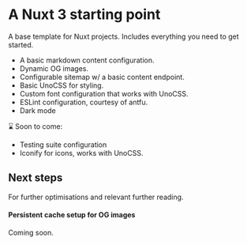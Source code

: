 # A Nuxt 3 starting point

A base template for Nuxt projects. Includes everything you need to get started.

- A basic markdown content configuration.
- Dynamic OG images.
- Configurable sitemap w/ a basic content endpoint.
- Basic UnoCSS for styling.
- Custom font configuration that works with UnoCSS.
- ESLint configuration, courtesy of antfu.
- Dark mode

⌛️ Soon to come:

- Testing suite configuration
- Iconify for icons, works with UnoCSS.

## Next steps

For further optimisations and relevant further reading.

#### Persistent cache setup for OG images

Coming soon.
